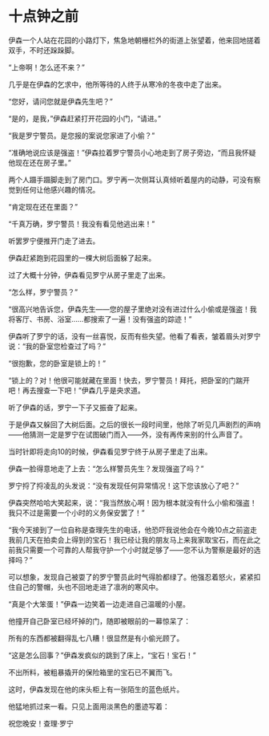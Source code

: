 # 十点钟之前

伊森一个人站在花园的小路灯下，焦急地朝栅栏外的街道上张望着，他来回地搓着双手，不时还跺跺脚。 

“上帝啊！怎么还不来？” 

几乎是在伊森的乞求中，他所等待的人终于从寒冷的冬夜中走了出来。 

“您好，请问您就是伊森先生吧？” 

“是的，是我，”伊森赶紧打开花园的小门，“请进。” 

“我是罗宁警员。是您报的案说您家进了小偷？” 

“准确地说应该是强盗！”伊森拉着罗宁警员小心地走到了房子旁边，“而且我怀疑他现在还在房子里。” 

两个人蹑手蹑脚走到了房门口。罗宁再一次侧耳认真倾听着屋内的动静，可没有察觉到任何让他感兴趣的情况。 

“肯定现在还在里面？” 

“千真万确，罗宁警员！我没有看见他逃出来！” 

听罢罗宁便推开门走了进去。 

伊森赶紧跑到花园里的一棵大树后面躲了起来。 

过了大概十分钟，伊森看见罗宁从房子里走了出来。 

“怎么样，罗宁警员？” 

“很高兴地告诉您，伊森先生——您的屋子里绝对没有进过什么小偷或是强盗！我将客厅、书房、浴室……都搜索了一遍！没有强盗的踪迹！” 

伊森听了罗宁的话，没有一丝喜悦，反而有些失望。他看了看表，皱着眉头对罗宁说：“我的卧室您检查过了吗？” 

“很抱歉，您的卧室是锁上的！” 

“锁上的？对！他很可能就藏在里面！快去，罗宁警员！拜托，把卧室的门踹开吧！再去搜查一下吧！”伊森几乎是央求道。 

听了伊森的话，罗宁一下子又振奋了起来。 

于是伊森又躲回了大树后面。之后的很长一段时间里，他除了听见几声剧烈的声响——他猜测一定是罗宁在试图破门而入——外，没有再传来别的什么声音了。 

当时针即将走向10的时候，伊森看见罗宁终于从房子里走了出来。 

伊森一脸得意地走了上去：“怎么样警员先生？发现强盗了吗？” 

罗宁捋了捋凌乱的头发说：“没有发现任何异常情况！这下您该放心了吧？” 

伊森突然哈哈大笑起来，说：“我当然放心啊！因为根本就没有什么小偷和强盗！我只不过是需要一个小时的义务保安罢了！” 

“我今天接到了一位自称是查理先生的电话，他恐吓我说他会在今晚10点之前盗走我前几天在拍卖会上得到的宝石！我已经让我的朋友马上来我家取宝石，而在此之前我只需要一个可靠的人帮我守护一个小时就足够了——您不认为警察是最好的选择吗？” 

可以想象，发现自己被耍了的罗宁警员此时气得脸都绿了。他强忍着怒火，紧紧扣住自己的警帽，头也不回地走进了凛冽的寒风中。 

“真是个大笨蛋！”伊森一边笑着一边走进自己温暖的小屋。 

他撞开自己卧室已经坏掉的门，随即被眼前的一幕惊呆了： 

所有的东西都被翻得乱七八糟！很显然是有小偷光顾了。 

“这是怎么回事？”伊森发疯似的跳到了床上，“宝石！宝石！” 

不出所料，被粗暴撬开的保险箱里的宝石已不翼而飞。 

这时，伊森发现在他的床头柜上有一张陌生的蓝色纸片。 

他猛地抓过来一看。只见上面用淡黑色的墨迹写着： 

祝您晚安！查理·罗宁